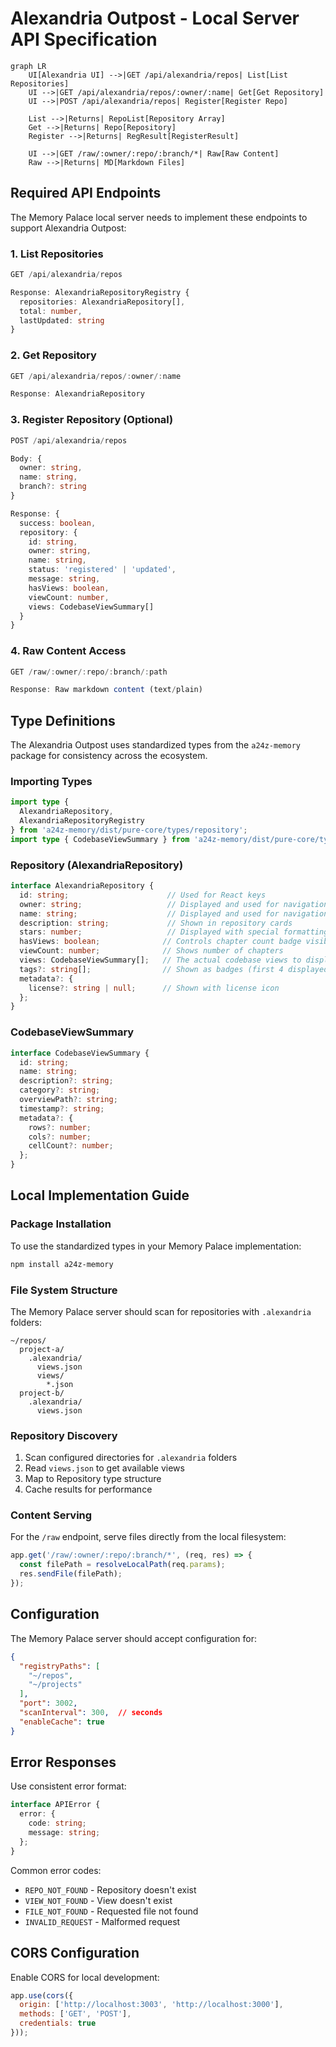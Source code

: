# Alexandria Outpost - Local Server API Specification

```mermaid
graph LR
    UI[Alexandria UI] -->|GET /api/alexandria/repos| List[List Repositories]
    UI -->|GET /api/alexandria/repos/:owner/:name| Get[Get Repository]
    UI -->|POST /api/alexandria/repos| Register[Register Repo]
    
    List -->|Returns| RepoList[Repository Array]
    Get -->|Returns| Repo[Repository]
    Register -->|Returns| RegResult[RegisterResult]
    
    UI -->|GET /raw/:owner/:repo/:branch/*| Raw[Raw Content]
    Raw -->|Returns| MD[Markdown Files]
```

## Required API Endpoints

The Memory Palace local server needs to implement these endpoints to support Alexandria Outpost:

### 1. List Repositories
```typescript
GET /api/alexandria/repos

Response: AlexandriaRepositoryRegistry {
  repositories: AlexandriaRepository[],
  total: number,
  lastUpdated: string
}
```

### 2. Get Repository
```typescript
GET /api/alexandria/repos/:owner/:name

Response: AlexandriaRepository
```

### 3. Register Repository (Optional)
```typescript
POST /api/alexandria/repos

Body: {
  owner: string,
  name: string,
  branch?: string
}

Response: {
  success: boolean,
  repository: {
    id: string,
    owner: string,
    name: string,
    status: 'registered' | 'updated',
    message: string,
    hasViews: boolean,
    viewCount: number,
    views: CodebaseViewSummary[]
  }
}
```

### 4. Raw Content Access
```typescript
GET /raw/:owner/:repo/:branch/:path

Response: Raw markdown content (text/plain)
```

## Type Definitions

The Alexandria Outpost uses standardized types from the `a24z-memory` package for consistency across the ecosystem.

### Importing Types
```typescript
import type { 
  AlexandriaRepository,
  AlexandriaRepositoryRegistry 
} from 'a24z-memory/dist/pure-core/types/repository';
import type { CodebaseViewSummary } from 'a24z-memory/dist/pure-core/types/summary';
```

### Repository (AlexandriaRepository)
```typescript
interface AlexandriaRepository {
  id: string;                      // Used for React keys
  owner: string;                   // Displayed and used for navigation
  name: string;                    // Displayed and used for navigation
  description: string;             // Shown in repository cards
  stars: number;                   // Displayed with special formatting (k for thousands)
  hasViews: boolean;              // Controls chapter count badge visibility
  viewCount: number;              // Shows number of chapters
  views: CodebaseViewSummary[];   // The actual codebase views to display
  tags?: string[];                // Shown as badges (first 4 displayed)
  metadata?: {
    license?: string | null;      // Shown with license icon
  };
}
```

### CodebaseViewSummary
```typescript
interface CodebaseViewSummary {
  id: string;
  name: string;
  description?: string;
  category?: string;
  overviewPath?: string;
  timestamp?: string;
  metadata?: {
    rows?: number;
    cols?: number;
    cellCount?: number;
  };
}
```

## Local Implementation Guide

### Package Installation
To use the standardized types in your Memory Palace implementation:
```bash
npm install a24z-memory
```

### File System Structure
The Memory Palace server should scan for repositories with `.alexandria` folders:
```
~/repos/
  project-a/
    .alexandria/
      views.json
      views/
        *.json
  project-b/
    .alexandria/
      views.json
```

### Repository Discovery
1. Scan configured directories for `.alexandria` folders
2. Read `views.json` to get available views
3. Map to Repository type structure
4. Cache results for performance

### Content Serving
For the `/raw` endpoint, serve files directly from the local filesystem:
```javascript
app.get('/raw/:owner/:repo/:branch/*', (req, res) => {
  const filePath = resolveLocalPath(req.params);
  res.sendFile(filePath);
});
```

## Configuration

The Memory Palace server should accept configuration for:
```json
{
  "registryPaths": [
    "~/repos",
    "~/projects"
  ],
  "port": 3002,
  "scanInterval": 300,  // seconds
  "enableCache": true
}
```

## Error Responses

Use consistent error format:
```typescript
interface APIError {
  error: {
    code: string;
    message: string;
  };
}
```

Common error codes:
- `REPO_NOT_FOUND` - Repository doesn't exist
- `VIEW_NOT_FOUND` - View doesn't exist
- `FILE_NOT_FOUND` - Requested file not found
- `INVALID_REQUEST` - Malformed request

## CORS Configuration

Enable CORS for local development:
```javascript
app.use(cors({
  origin: ['http://localhost:3003', 'http://localhost:3000'],
  methods: ['GET', 'POST'],
  credentials: true
}));
```